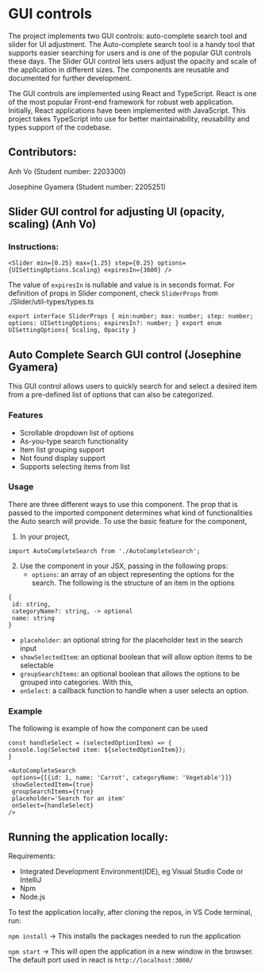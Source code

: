 # GUI controls

The project implements two GUI controls: auto-complete search tool and slider for UI adjustment. The Auto-complete search tool is a handy tool that supports easier searching for users and is one of the popular GUI controls these days. The Slider GUI control lets users adjust the opacity and scale of the application in different sizes. The components are reusable and documented for further development.

The GUI controls are implemented using React and TypeScript. React is one of the most popular Front-end framework for robust web application. Initially, React applications have been implemented with JavaScript. This project takes TypeScript into use for better maintainability, reusability and types support of the codebase.

## Contributors:

Anh Vo (Student number: 2203300)

Josephine Gyamera (Student number: 2205251)

## Slider GUI control for adjusting UI (opacity, scaling) (Anh Vo)

### Instructions:

`<Slider
    min={0.25}
    max={1.25}
    step={0.25}
    options={UISettingOptions.Scaling}
    expiresIn={3600}
/>`

The value of `expiresIn` is nullable and value is in seconds format. For definition of props in Slider component, check `SliderProps` from ./Slider/util-types/types.ts

`export interface SliderProps {
    min:number;
    max: number;
    step: number;
    options: UISettingOptions;
    expiresIn?: number;
}
export enum UISettingOptions{
    Scaling,
    Opacity
}`

## Auto Complete Search GUI control (Josephine Gyamera)

This GUI control allows users to quickly search for and select a desired item from a pre-defined list of options that can also be categorized.

### Features

- Scrollable dropdown list of options
- As-you-type search functionality
- Item list grouping support
- Not found display support
- Supports selecting items from list

### Usage

There are three different ways to use this component. The prop that is passed to the imported component determines what kind of functionalities the Auto search will provide. To use the basic feature for the component,

1. In your project,

```
import AutoCompleteSearch from './AutoCompleteSearch';
```

2. Use the component in your JSX, passing in the following props:
   - `options`: an array of an object representing the options for the search. The following is the structure of an item in the options
```
{
 id: string,
 categoryName?: string, -> optional
 name: string
}
```
   - `placeholder`: an optional string for the placeholder text in the search input
   - `showSelectedItem`: an optional boolean that will allow option items to be selectable
   - `groupSearchItems`: an optional boolean that allows the options to be grouped into categories. With this,
   - `onSelect`: a callback function to handle when a user selects an option.
### Example
The following is example of how the component can be used
```
const handleSelect = (selectedOptionItem) => {
console.log(Selected item: ${selectedOptionItem});
}

<AutoCompleteSearch
 options={[{id: 1, name: 'Carrot', categoryName: 'Vegetable'}]}
 showSelectedItem={true}
 groupSearchItems={true}
 placeholder='Search for an item'
 onSelect={handleSelect}
/>
```

## Running the application locally:

Requirements:

- Integrated Development Environment(IDE), eg Visual Studio Code or IntelliJ
- Npm
- Node.js

To test the application locally, after cloning the repos, in VS Code terminal, run:

`npm install` -> This installs the packages needed to run the application

`npm start` -> This will open the application in a new window in the browser. The default port used in react is `http://localhost:3000/`
